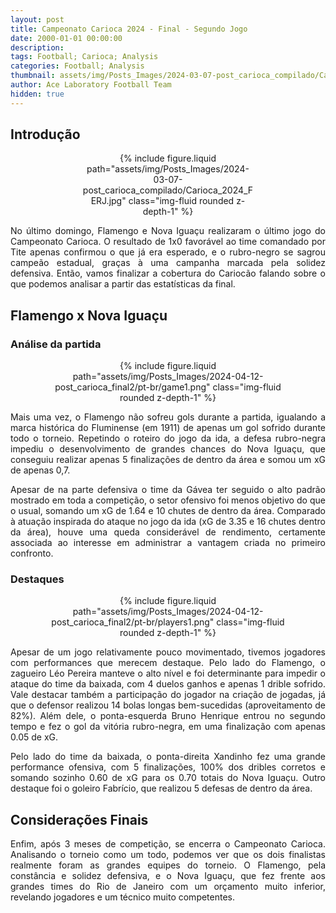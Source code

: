```yaml
---
layout: post
title: Campeonato Carioca 2024 - Final - Segundo Jogo
date: 2000-01-01 00:00:00
description:
tags: Football; Carioca; Analysis
categories: Football; Analysis
thumbnail: assets/img/Posts_Images/2024-03-07-post_carioca_compilado/Carioca_2024_FERJ.jpg
author: Ace Laboratory Football Team
hidden: true
---
```


<h2>Introdução</h2>

<div style="width: 55%; margin: 0 auto; text-align: center;">
{% include figure.liquid path="assets/img/Posts_Images/2024-03-07-post_carioca_compilado/Carioca_2024_FERJ.jpg" class="img-fluid rounded z-depth-1" %}
</div>

<div style="text-align: justify">
<p align="justify">

No último domingo, Flamengo e Nova Iguaçu realizaram o último jogo do Campeonato Carioca. O resultado de 1x0 favorável ao time comandado por Tite apenas confirmou o que já era esperado, e o rubro-negro se sagrou campeão estadual, graças à uma campanha marcada pela solidez defensiva. Então, vamos finalizar a cobertura do Cariocão falando sobre o que podemos analisar a partir das estatísticas da final.


</p>
</div>

<h2>Flamengo x Nova Iguaçu</h2>

<div style="text-align: justify">

<h3>Análise da partida</h3>
<div style="width: 80%; margin: 0 auto; text-align: center;">
{% include figure.liquid path="assets/img/Posts_Images/2024-04-12-post_carioca_final2/pt-br/game1.png" class="img-fluid rounded z-depth-1" %}
</div>

<p align="justify">

Mais uma vez, o Flamengo não sofreu gols durante a partida, igualando a marca histórica do Fluminense (em 1911) de apenas um gol sofrido durante todo o torneio. Repetindo o roteiro do jogo da ida, a defesa rubro-negra impediu o desenvolvimento de grandes chances do Nova Iguaçu, que conseguiu realizar apenas 5 finalizações de dentro da área e somou um xG de apenas 0,7. 



</p>

<p align="justify">

Apesar de na parte defensiva o time da Gávea ter seguido o alto padrão mostrado em toda a competição, o setor ofensivo foi menos objetivo do que o usual, somando um xG de 1.64 e 10 chutes de dentro da área. Comparado à atuação inspirada do ataque no jogo da ida (xG de 3.35 e 16 chutes dentro da área), houve uma queda considerável de rendimento, certamente associada ao interesse em administrar a vantagem criada no primeiro confronto.


</p>


<h3>Destaques</h3>

<div style="width: 80%; margin: 0 auto; text-align: center;">
{% include figure.liquid path="assets/img/Posts_Images/2024-04-12-post_carioca_final2/pt-br/players1.png" class="img-fluid rounded z-depth-1" %}
</div>

<p align="justify">

Apesar de um jogo relativamente pouco movimentado, tivemos jogadores com performances que merecem destaque. Pelo lado do Flamengo, o zagueiro Léo Pereira manteve o alto nível e foi determinante para impedir o ataque do time da baixada, com 4 duelos ganhos e apenas 1 drible sofrido. Vale destacar também a participação do jogador na criação de jogadas, já que o defensor realizou 14 bolas longas bem-sucedidas (aproveitamento de 82%). Além dele, o ponta-esquerda Bruno Henrique entrou no segundo tempo e fez o gol da vitória rubro-negra, em uma finalização com apenas 0.05 de xG.


</p>

<p align="justify">

Pelo lado do time da baixada, o ponta-direita Xandinho fez uma grande performance ofensiva, com 5 finalizações, 100% dos dribles corretos e somando sozinho 0.60 de xG para os 0.70 totais do Nova Iguaçu. Outro destaque foi o goleiro Fabrício, que realizou 5 defesas de dentro da área.


</p>


</div>

<h2>Considerações Finais</h2>
<div style="text-align: justify">

<p align="justify">

Enfim, após 3 meses de competição, se encerra o Campeonato Carioca. Analisando o torneio como um todo, podemos ver que os dois finalistas realmente foram as grandes equipes do torneio. O Flamengo, pela constância e solidez defensiva, e o Nova Iguaçu, que fez frente aos grandes times do Rio de Janeiro com um orçamento muito inferior, revelando jogadores e um técnico muito competentes.

</p>

</div>
